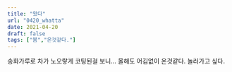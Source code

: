 ```yaml
---
title: "왔다"
url: "0420_whatta"
date: 2021-04-20
draft: false
tags: ["봄","온것같다."]
---
```

송화가루로 차가 노오랗게 코팅된걸 보니... 올해도 어김없이 온것같다. 놀러가고 싶다.
